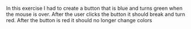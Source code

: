 In this exercise I had to create a button that is blue and turns green when the mouse is over. After the user clicks the button it should break and turn red. After the button is red it should no longer change colors